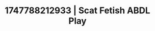 ---
categories:
- Tan lines & lingerie
- Vore fantasy
- Sultry voice
- Smudged makeup
- Safe for work
image: /assets/images/1747788212933.jpg
layout: post
seo:
  description: Featured content with sensual Scat Fetish, ABDL Play. HD images available.
  keywords: Scat Fetish, ABDL Play
  og_image: /assets/images/1747788212933.jpg
  schema_type: VisualArtwork
tags:
- ABDL Play
- Scat Fetish
- '#1747788212933'
title: 1747788212933 | Scat Fetish ABDL Play
---